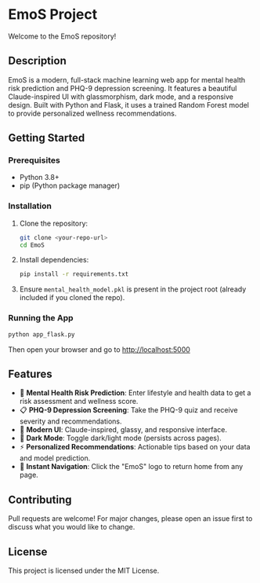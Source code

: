 # EmoS Project

Welcome to the EmoS repository!

## Description
EmoS is a modern, full-stack machine learning web app for mental health risk prediction and PHQ-9 depression screening. It features a beautiful Claude-inspired UI with glassmorphism, dark mode, and a responsive design. Built with Python and Flask, it uses a trained Random Forest model to provide personalized wellness recommendations.

## Getting Started

### Prerequisites
- Python 3.8+
- pip (Python package manager)

### Installation
1. Clone the repository:
   ```bash
   git clone <your-repo-url>
   cd EmoS
   ```
2. Install dependencies:
   ```bash
   pip install -r requirements.txt
   ```
3. Ensure `mental_health_model.pkl` is present in the project root (already included if you cloned the repo).

### Running the App
```bash
python app_flask.py
```
Then open your browser and go to [http://localhost:5000](http://localhost:5000)

## Features
- 🧠 **Mental Health Risk Prediction**: Enter lifestyle and health data to get a risk assessment and wellness score.
- 📋 **PHQ-9 Depression Screening**: Take the PHQ-9 quiz and receive severity and recommendations.
- 💬 **Modern UI**: Claude-inspired, glassy, and responsive interface.
- 🌙 **Dark Mode**: Toggle dark/light mode (persists across pages).
- ⚡ **Personalized Recommendations**: Actionable tips based on your data and model prediction.
- 🔗 **Instant Navigation**: Click the "EmoS" logo to return home from any page.

## Contributing
Pull requests are welcome! For major changes, please open an issue first to discuss what you would like to change.

## License
This project is licensed under the MIT License. 